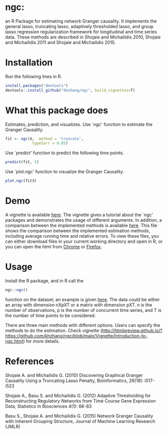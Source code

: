 # ngc:
an R Package for estimating network Granger causality. It implements the general lasso, truncating lasso, adaptively thresholded lasso, and group lasso regression regularization framework for longitudinal and time series data. These methods are described in Shojaie and Michailidis 2010, Shojaie and Michailidis 2011 and Shojaie and Michailidis 2015.

# Installation
Run the following lines in R.
```R
install.packages("devtools")
devtools::install_github("khzhang/ngc", build_vignettes=T)
```

# What this package does
Estimates, prediction, and visualizes.
Use `ngc' function to estimate the Granger Causality.
```R
fit <- ngc(X,  method = 'truncate',
            typeIerr = 0.05)
```
Use `predict' function to predict the following time points.

```R
predict(fit, 2)
```
Use `plot.ngc' function to visualize the Granger Causality.
```R
plot.ngc(fit3)
```


# Demo
A vignette is available [here](http://htmlpreview.github.io/?https://github.com/khzhang/ngc/blob/main/Vignette/Introduction-to-ngc.html). The vignette gives a tutorial about the `ngc' packages and demonstrates the usage of different arguments. In addition, a comparison between the implemented methods is available [here](Vignette/metrics_eval.html). This file shows the comparison between the implemented estimation methods, including average running time and relative errors. To view these files, you can either download files in your current working directory and open in R, or you can open the html from [Chrome](https://www.google.com/chrome/) or [Firefox](https://www.mozilla.org/firefox/). 


# Usage
Install the R package, and in R call the 
```R
ngc::ngc()
```
function on the dataset; an example is given [here](demo/demo.R). The data could be either an array with dimension nXpXT or a matrix with dimension pXT. n is the number of observations, p is the number of concurrent time series, and T is the number of time points to be considered. 

There are three main methods with different options. Users can specify the methods to do the estimation. Check vignette (http://htmlpreview.github.io/?https://github.com/khzhang/ngc/blob/main/Vignette/Introduction-to-ngc.html) for more details. 


# References
Shojaie A. and Michailidis G. (2010) Discovering Graphical Granger Causality Using a Truncating Lasso Penalty, Bioinformatics, 26(18): i517-i523

Shojaie A., Basu S. and Michailidis G. (2012) Adaptive Thresholding for Reconstructing Regulatory Networks from Time Course Gene Expression Data, Statistics In Biosciences 4(1): 66-83

Basu S., Shojaie A. and Michailidis G. (2015) Network Granger Causality with Inherent Grouping Structure, Journal of Machine Learning Research (JMLR)

